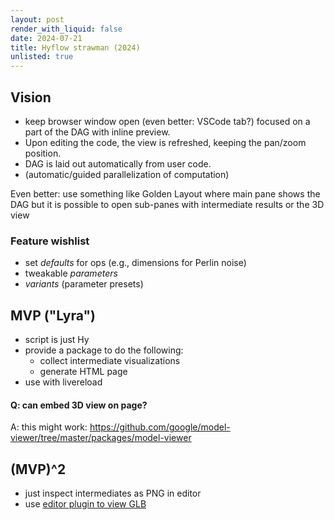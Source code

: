 ```yaml
---
layout: post
render_with_liquid: false
date: 2024-07-21
title: Hyflow strawman (2024)
unlisted: true
---
```


## Vision

- keep browser window open (even better: VSCode tab?) focused on a part
  of the DAG with inline preview.
- Upon editing the code, the view is refreshed, keeping the pan/zoom
  position.
- DAG is laid out automatically from user code.
- (automatic/guided parallelization of computation)

Even better: use something like Golden Layout where main pane shows the
DAG but it is possible to open sub-panes with intermediate results or
the 3D view

### Feature wishlist

- set *defaults* for ops (e.g., dimensions for Perlin noise)
- tweakable *parameters*
- *variants* (parameter presets)

## MVP ("Lyra")

- script is just Hy
- provide a package to do the following:
  - collect intermediate visualizations
  - generate HTML page
- use with livereload

#### Q: can embed 3D view on page?

A: this might work:
<https://github.com/google/model-viewer/tree/master/packages/model-viewer>

## (MVP)^2

- just inspect intermediates as PNG in editor
- use [editor plugin to view
  GLB](https://github.com/cloudedcat/vscode-model-viewer)
